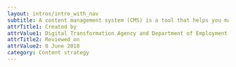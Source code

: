 ```yaml
---
layout: intros/intro_with_nav
subtitle: A content management system (CMS) is a tool that helps you manage content all in one place. Learn how to choose the best CMS for your purposes and get the most out of it.
attrTitle1: Created by
attrValue1: Digital Transformation Agency and Department of Employment
attrTitle2: Reviewed on 
attrValue2: 8 June 2018
category: Content strategy
---
```

